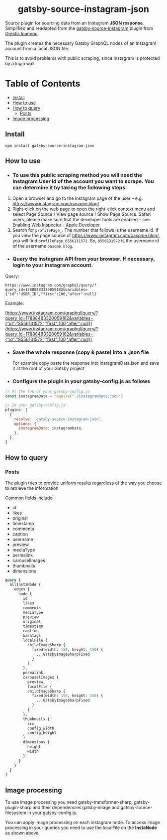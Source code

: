 <div align="center">
<h1>gatsby-source-instagram-json</h1>
</div>

Source plugin for sourcing data from an Instagram **JSON response**.
Simplified and readapted from the [gatsby-source-instagram](https://github.com/oorestisime/gatsby-source-instagram) plugin from [Orestis Ioannou](https://github.com/oorestisime).

The plugin creates the necessary Gatsby GraphQL nodes of an Instagram account from a local JSON file.

This is to avoid problems with public scraping, since Instagram is protected by a login wall.

# Table of Contents

- [Install](#install)
- [How to use](#how-to-use)
- [How to query](#how-to-query)
  - [Posts](#posts)
- [Image processing](#image-processing)

## Install

`npm install gatsby-source-instagram-json`

## How to use

- ### To use this public scraping method you will need the Instagram User id of the account you want to scrape. You can determine it by taking the following steps:

1. Open a browser and go to the Instagram page of the user – e.g. https://www.instagram.com/oasome.blog/
1. Right-click on the web page to open the right-click context menu and select Page Source / View page source / Show Page Source. Safari users, please make sure that the developer tools are enabled – see [Enabling Web Inspector - Apple Developer](https://developer.apple.com/library/archive/documentation/NetworkingInternetWeb/Conceptual/Web_Inspector_Tutorial/EnableWebInspector/EnableWebInspector.html)
1. Search for `profilePage_`. The number that follows is the username id. If you view the page source of https://www.instagram.com/oasome.blog/, you will find `profilePage_8556131572`. So, `8556131572` is the username id of the username `oasome.blog`.

- ### Query the instagram API from your browser. If necessary, login to your instagram account.

Query:

`https://www.instagram.com/graphql/query/?query_id=17888483320059182&variables={"id":"USER_ID","first":100,"after":null}`

Example:

[https://www.instagram.com/graphql/query/?query_id=17888483320059182&variables={"id":"8556131572","first":100,"after":null}](https://www.instagram.com/graphql/query/?query_id=17888483320059182&variables={"id":"8556131572","first":100,"after":null})

- ### Save the whole response (copy & paste) into a .json file

  For example copy paste the response into instagramData.json and save it at the root of your Gatsby project

- ### Configure the plugin in your gatsby-config.js as follows

```javascript
// At the top of your gatsby-config.js
const instagramData = require("./instagramData.json")
```

```javascript
// In your gatsby-config.js
plugins: [
  {
    resolve: `gatsby-source-instagram-json`,
    options: {
      instagramData: instagramData,
    },
  },
]
```

## How to query

### Posts

The plugin tries to provide uniform results regardless of the way you choose to retrieve the information

Common fields include:

- id
- likes
- original
- timestamp
- comments
- caption
- username
- preview
- mediaType
- permalink
- carouselImages
- thumbnails
- dimensions

```graphql
query {
  allInstaNode {
    edges {
      node {
        id
        likes
        comments
        mediaType
        preview
        original
        timestamp
        caption
        hashtags
        localFile {
          childImageSharp {
            fixed(width: 150, height: 150) {
              ...GatsbyImageSharpFixed
            }
          }
        },
        permalink,
        carouselImages {
          preview,
          localFile {
          childImageSharp {
            fixed(width: 150, height: 150) {
              ...GatsbyImageSharpFixed
            }
          }
        },
        thumbnails {
          src
          config_width
          config_height
        }
        dimensions {
          height
          width
        }
      }
    }
  }
}
```

## Image processing

To use image processing you need gatsby-transformer-sharp, gatsby-plugin-sharp and their dependencies gatsby-image and gatsby-source-filesystem in your gatsby-config.js.

You can apply image processing on each instagram node. To access image processing in your queries you need to use the localFile on the **InstaNode** as shown above.
